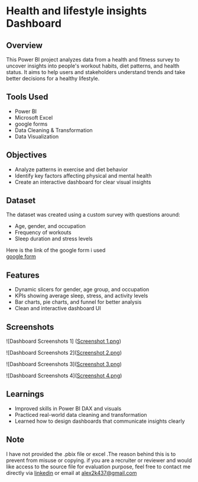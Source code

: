 
# Health and lifestyle insights Dashboard

## Overview
This Power BI project analyzes data from a health and fitness survey to uncover insights into people's workout habits, diet patterns, and health status. It aims to help users and stakeholders understand trends and take better decisions for a healthy lifestyle.

## Tools Used
- Power BI
- Microsoft Excel
- google forms
- Data Cleaning & Transformation
- Data Visualization

## Objectives
- Analyze patterns in exercise and diet behavior
- Identify key factors affecting physical and mental health
- Create an interactive dashboard for clear visual insights

## Dataset
The dataset was created using a custom survey with questions around:
- Age, gender, and occupation
- Frequency of workouts
- Sleep duration and stress levels

Here is the link of the google form i used  
[google form](https://forms.gle/dTsP5vPYerru7aeQ6)

## Features
- Dynamic slicers for gender, age group, and occupation
- KPIs showing average sleep, stress, and activity levels
- Bar charts, pie charts, and funnel for better analysis
- Clean and interactive dashboard UI

## Screenshots
![Dashboard Screenshots 1]
([Screenshot 1.png](https://github.com/alexleo25/POWER-BI-PROJECT/blob/24b40e680bbb1f167d730b99461d079e104e9f77/Screenshot%201.png))

![Dashboard Screenshots 2]([Screenshot 2.png](https://github.com/alexleo25/POWER-BI-PROJECT/blob/24b40e680bbb1f167d730b99461d079e104e9f77/Screenshot%202.png))

![Dashboard Screenshots 3]([Screenshot 3.png](https://github.com/alexleo25/POWER-BI-PROJECT/blob/02808da6a2e2526c48302276fd5c519242e60ced/Screenshot%202025-05-26%20144842.png))

![Dashboard Screenshots 4]([Screenshot 4.png](https://github.com/alexleo25/POWER-BI-PROJECT/blob/02808da6a2e2526c48302276fd5c519242e60ced/Screenshot%202025-05-26%20144842.png))


## Learnings
- Improved skills in Power BI DAX and visuals
- Practiced real-world data cleaning and transformation
- Learned how to design dashboards that communicate insights clearly

## Note
I have not provided the .pbix file or excel .The reason behind this is to prevent from misuse or copying.
if you are a recruiter or reviewer and would like access to the source file for evaluation purpose, feel free to contact me directly via
[linkedin](https://www.linkedin.com/in/alexleo25) or email at alex2k437@gmail.com
